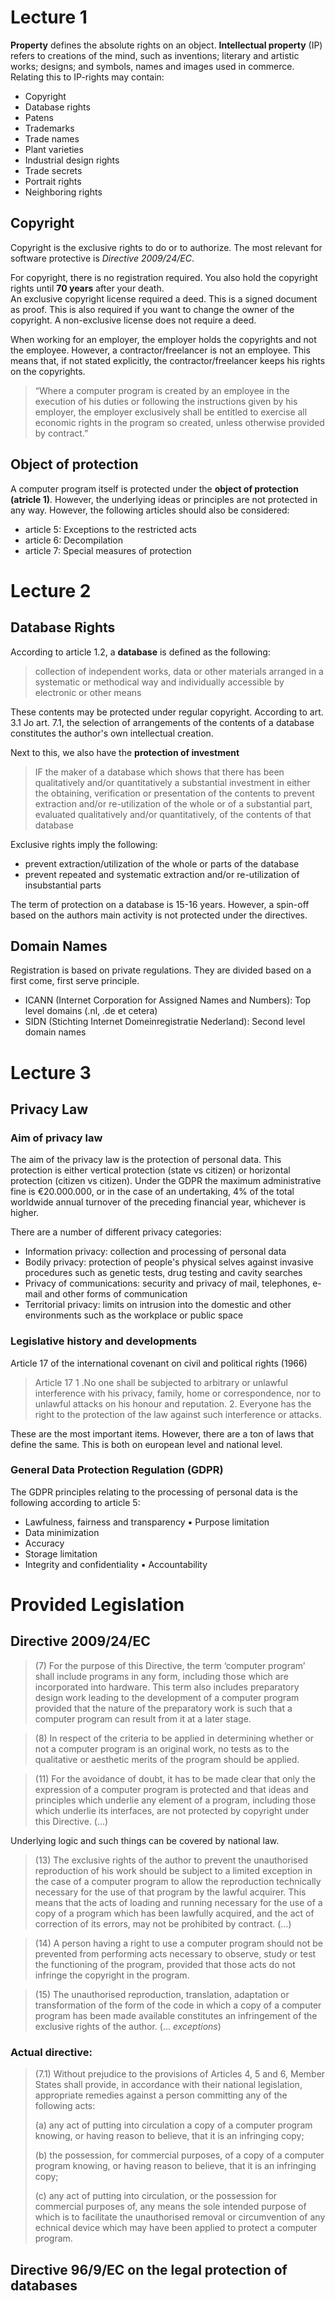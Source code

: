# Lecture 1
**Property** defines the absolute rights on an object. **Intellectual property** (IP) refers to creations of the mind, such as inventions; literary and artistic works; designs; and symbols, names and images used in commerce. Relating this to IP-rights may contain:
- Copyright
- Database rights
- Patens
- Trademarks
- Trade names 
- Plant varieties
- Industrial design rights
- Trade secrets
- Portrait rights
- Neighboring rights

## Copyright
Copyright is the exclusive rights to do or to authorize. The most relevant for software protective is *Directive 2009/24/EC*.

For copyright, there is no registration required. You also hold the copyright rights until **70 years** after your death.\
An exclusive copyright license required a deed. This is a signed document as proof. This is also required if you want to change the owner of the copyright. A non-exclusive license does not require a deed.

When working for an employer, the employer holds the copyrights and not the employee. However, a contractor/freelancer is not an employee. This means that, if not stated explicitly, the contractor/freelancer keeps his rights on the copyrights.
> “Where a computer program is created by an employee in the execution of his duties or following the instructions given by his employer, the employer exclusively shall be entitled to exercise all economic rights in the program so created, unless otherwise provided by contract.”

## Object of protection
A computer program itself is protected under the **object of protection (atricle 1)**. However, the underlying ideas or principles are not protected in any way. However, the following articles should also be considered:
- article 5: Exceptions to the restricted acts 
- article 6: Decompilation
- article 7: Special measures of protection

# Lecture 2
## Database Rights
According to article 1.2, a **database** is defined as the following:
> collection of independent works, data or other materials arranged in a systematic or methodical way and individually accessible by electronic or other means

These contents may be protected under regular copyright. According to art. 3.1 Jo art. 7.1, the selection of arrangements of the contents of a database constitutes the author's own intellectual creation.

Next to this, we also have the **protection of investment**
>IF the maker of a database which shows that there has been qualitatively and/or quantitatively a substantial investment in either the obtaining, verification or presentation of the contents to prevent extraction and/or re-utilization of the whole or of a substantial part, evaluated qualitatively and/or quantitatively, of the contents of that database

Exclusive rights imply the following:
- prevent extraction/utilization of the whole or parts of the database
- prevent repeated and systematic extraction and/or re-utilization of insubstantial parts

The term of protection on a database is 15-16 years. However, a spin-off based on the authors main activity is not protected under the directives.

## Domain Names
Registration is based on private regulations. They are divided based on a first come, first serve principle. 
- ICANN (Internet Corporation for Assigned Names and Numbers): Top level domains (.nl, .de et cetera)
- SIDN (Stichting Internet Domeinregistratie Nederland): Second level domain names

# Lecture 3
## Privacy Law
### Aim of privacy law
The aim of the privacy law is the protection of personal data. This protection is either vertical protection (state vs citizen) or horizontal protection (citizen vs citizen). Under the GDPR the maximum administrative fine is €20.000.000, or in the case of an undertaking, 4% of the total worldwide annual turnover of the preceding financial year, whichever is higher.


There are a number of different privacy categories:
- Information privacy: collection and processing of personal data
- Bodily privacy: protection of people's physical selves against invasive procedures such as genetic tests, drug testing and cavity searches
- Privacy of communications: security and privacy of mail, telephones, e-mail and other forms of communication
- Territorial privacy: limits on intrusion into the domestic and other environments such as the workplace or public space

### Legislative history and developments
Article 17 of the international covenant on civil and political rights (1966)
> Article 17
> 1 .No one shall be subjected to arbitrary or unlawful interference with his privacy, family, home or correspondence, nor to unlawful attacks on his honour and reputation.
> 2. Everyone has the right to the protection of the law against such interference or attacks.

These are the most important items. However, there are a ton of laws that define the same. This is both on european level and national level.

### General Data Protection Regulation (GDPR)
The GDPR principles relating to the processing of personal data is the following according to article 5:
- Lawfulness, fairness and transparency ▪ Purpose limitation
- Data minimization
- Accuracy
- Storage limitation
- Integrity and confidentiality ▪ Accountability

# Provided Legislation

## Directive 2009/24/EC

> (7) For the purpose of this Directive, the term ‘computer program’ shall include programs in any form, including those which are incorporated into hardware. This term also includes preparatory design work leading to the development of a computer program provided that the nature of the preparatory work is such that a computer program can result from it at a later stage.

> (8) In respect of the criteria to be applied in determining whether or not a computer program is an original work, no tests as to the qualitative or aesthetic merits of the program should be applied.

> (11) For the avoidance of doubt, it has to be made clear that only the expression of a computer program is protected and that ideas and principles which underlie any element of a program, including those which underlie its interfaces, are not protected by copyright under this Directive. (...)

Underlying logic and such things can be covered by national law.

> (13) The exclusive rights of the author to prevent the unauthorised reproduction of his work should be subject to a limited exception in the case of a computer program to allow the reproduction technically necessary for the use of that program by the lawful acquirer. This means that the acts of loading and running necessary for the use of a copy of a program which has been lawfully acquired, and the act of 
correction of its errors, may not be prohibited by contract. (...)

> (14) A person having a right to use a computer program should not be prevented from performing acts necessary to observe, study or test the functioning of the program, provided that those acts do not infringe the copyright in the program. 

> (15) The unauthorised reproduction, translation, adaptation or transformation of the form of the code in which a copy of a computer program has been made available constitutes an infringement of the exclusive rights of the author. (... _exceptions_)

### Actual directive:

> (7.1) Without prejudice to the provisions of Articles 4, 5 and 6, Member States shall provide, in accordance with their national legislation, appropriate remedies against a person committing any of the following acts: 
> 
> (a) any act of putting into circulation a copy of a computer program knowing, or having reason to believe, that it is an infringing copy;
>
>(b) the possession, for commercial purposes, of a copy of a computer program knowing, or having reason to believe, that it is an infringing copy;
>
> (c) any act of putting into circulation, or the possession for commercial purposes of, any means the sole intended purpose of which is to facilitate the unauthorised removal or circumvention of any echnical device which may have been applied to protect a computer program. 

## Directive 96/9/EC on the legal protection of databases






